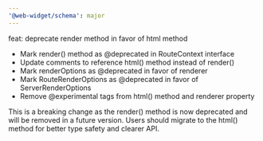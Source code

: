 ```yaml
---
'@web-widget/schema': major
---
```


feat: deprecate render method in favor of html method

- Mark render() method as @deprecated in RouteContext interface
- Update comments to reference html() method instead of render()
- Mark renderOptions as @deprecated in favor of renderer
- Mark RouteRenderOptions as @deprecated in favor of ServerRenderOptions
- Remove @experimental tags from html() method and renderer property

This is a breaking change as the render() method is now deprecated and will be removed in a future version. Users should migrate to the html() method for better type safety and clearer API.
